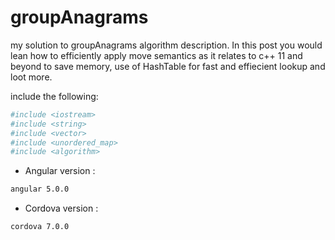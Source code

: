 # groupAnagrams
my solution to groupAnagrams algorithm description.
In this post you would lean how to efficiently apply move semantics as it relates to c++ 11 and beyond to save memory, use of HashTable for fast and effiecient lookup and loot more.

include the following:

```bash
#include <iostream>
#include <string>
#include <vector>
#include <unordered_map>
#include <algorithm>
```

* Angular version : 
```bash
angular 5.0.0
```

* Cordova version : 
```bash
cordova 7.0.0
```
